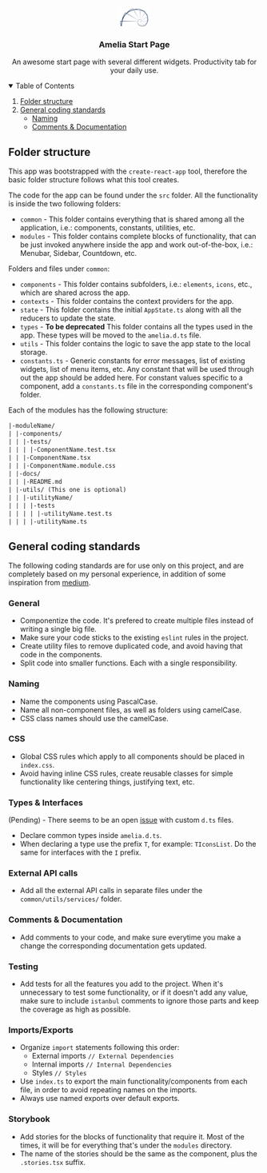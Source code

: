 <!-- Project Logo -->
<br />
<p align="center">
  <a href="https://github.com/hugohabel/amelia-start-page">
    <img src="public/images/logo.png" alt="Logo" width="60">
  </a>

  <h3 align="center">Amelia Start Page</h3>

  <p align="center">
    An awesome start page with several different widgets. Productivity tab for your daily use.
    <br />
  </p>
</p>
<!-- End Project Logo -->

<!-- Table of Contents -->
<details open="open">
  <summary>Table of Contents</summary>
  <ol>
    <li>
      <a href="#folder-structure">Folder structure</a>
    </li>
    <li>
      <a href="#getting-started">General coding standards</a>
      <ul>
        <li><a href="#prerequisites">Naming</a></li>
        <li><a href="#installation">Comments & Documentation</a></li>
      </ul>
    </li>
  </ol>
</details>
<!-- End Table of Contents -->

<!-- Folder structure -->

## Folder structure

This app was bootstrapped with the `create-react-app` tool, therefore the basic folder structure
follows what this tool creates.

The code for the app can be found under the `src` folder. All the functionality is inside the two
following folders:

- `common` - This folder contains everything that is shared among all the application, i.e.:
  components, constants, utilities, etc.
- `modules` - This folder contains complete blocks of functionality, that can be just invoked
  anywhere inside the app and work out-of-the-box, i.e.: Menubar, Sidebar, Countdown, etc.

Folders and files under `common`:

- `components` - This folder contains subfolders, i.e.: `elements`, `icons`, etc., which are shared
  across the app.
- `contexts` - This folder contains the context providers for the app.
- `state` - This folder contains the initial `AppState.ts` along with all the reducers to update the
  state.
- `types` - **To be deprecated** This folder contains all the types used in the app. These types
  will be moved to the `amelia.d.ts` file.
- `utils` - This folder contains the logic to save the app state to the local storage.
- `constants.ts` - Generic constants for error messages, list of existing widgets, list of menu
  items, etc. Any constant that will be used through out the app should be added here. For constant
  values specific to a component, add a `constants.ts` file in the corresponding component's folder.

Each of the modules has the following structure:

```
|-moduleName/
| |-components/
| | |-tests/
| | | |-ComponentName.test.tsx
| | |-ComponentName.tsx
| | |-ComponentName.module.css
| |-docs/
| | |-README.md
| |-utils/ (This one is optional)
| | |-utilityName/
| | | |-tests
| | | | |-utilityName.test.ts
| | | |-utilityName.ts
```

<!-- End Folder structure -->

<!-- General coding standards -->

## General coding standards

The following coding standards are for use only on this project, and are completely based on my
personal experience, in addition of some inspiration from
[medium](https://medium.com/@navitasinghal77/react-coding-standards-and-practices-3b133bcaea8).

### General

- Componentize the code. It's prefered to create multiple files instead of writing a single big
  file.
- Make sure your code sticks to the existing `eslint` rules in the project.
- Create utility files to remove duplicated code, and avoid having that code in the components.
- Split code into smaller functions. Each with a single responsibility.

### Naming

- Name the components using PascalCase.
- Name all non-component files, as well as folders using camelCase.
- CSS class names should use the camelCase.

### CSS

- Global CSS rules which apply to all components should be placed in `index.css`.
- Avoid having inline CSS rules, create reusable classes for simple functionality like centering
  things, justifying text, etc.

### Types & Interfaces

(Pending) - There seems to be an open
[issue](https://github.com/facebook/create-react-app/issues/10352) with custom `d.ts` files.

- Declare common types inside `amelia.d.ts`.
- When declaring a type use the prefix `T`, for example: `TIconsList`. Do the same for interfaces
  with the `I` prefix.

### External API calls

- Add all the external API calls in separate files under the `common/utils/services/` folder.

### Comments & Documentation

- Add comments to your code, and make sure everytime you make a change the corresponding
  documentation gets updated.

### Testing

- Add tests for all the features you add to the project. When it's unnecessary to test some
  functionality, or if it doesn't add any value, make sure to include `istanbul` comments to ignore
  those parts and keep the coverage as high as possible.

### Imports/Exports

- Organize `import` statements following this order:
  - External imports `// External Dependencies`
  - Internal imports `// Internal Dependencies`
  - Styles `// Styles`
- Use `index.ts` to export the main functionality/components from each file, in order to avoid
  repeating names on the imports.
- Always use named exports over default exports.

### Storybook

- Add stories for the blocks of functionality that require it. Most of the times, it will be for
  everything that's under the `modules` directory.
- The name of the stories should be the same as the component, plus the `.stories.tsx` suffix.
